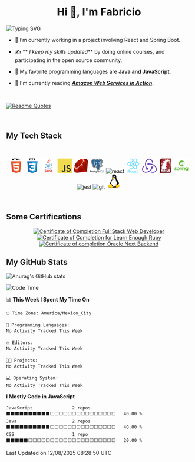 <h1 align="center">Hi 👋, I'm Fabricio</h1>

[![Typing SVG](https://readme-typing-svg.herokuapp.com?duration=6000&color=2F80ED&background=D5E5FB1D&lines=I'm+a+full-stack+web+developer.;+Thanks+for+stopping+by!;Connect+with+me%3A)](https://git.io/typing-svg)

- 🔭 I’m currently working in a project involving React and Spring Boot.

- ✍ **
_I keep my skills updated_** by doing online courses, and participating in the open source community.

- 💬 My favorite programming languages are **Java and JavaScript**.

- 📖 I'm currently reading [**_Amazon Web Services in Action_**](https://www.manning.com/books/amazon-web-services-in-action-third-edition).

&nbsp;

[![Readme Quotes](
https://quotes-github-readme.vercel.app/api?type=horizontal&theme=light)](https://github.com/piyushsuthar/github-readme-quotes)

&nbsp;

## My Tech Stack

&nbsp;

<p align="center">
       <img
          src="https://raw.githubusercontent.com/devicons/devicon/master/icons/html5/html5-original-wordmark.svg"
          alt="html5"
          width="40"
          height="40"
        />
       <img
          src="https://raw.githubusercontent.com/devicons/devicon/master/icons/css3/css3-original-wordmark.svg"
          alt="css3"
          width="40"
          height="40"
        />
        <img
          src="https://raw.githubusercontent.com/devicons/devicon/master/icons/java/java-original-wordmark.svg"
          alt="Spring"
          width="40"
          height="40"
        />
       <img
          src="https://raw.githubusercontent.com/devicons/devicon/master/icons/javascript/javascript-original.svg"
          alt="javascript"
          width="40"
          height="40"
        />
       <img
          src="https://raw.githubusercontent.com/devicons/devicon/master/icons/ruby/ruby-original.svg"
          alt="python"
          width="40"
          height="40"
        />
       <img
          src="https://raw.githubusercontent.com/devicons/devicon/master/icons/postgresql/postgresql-original-wordmark.svg"
          alt="postgresql"
          width="40"
          height="40"
        />    
      <img 
          src="https://cdn.jsdelivr.net/gh/devicons/devicon/icons/oracle/oracle-original.svg"
          alt="react"
          width="40"
          height="40"
      />
      </a>
        <img
          src="https://raw.githubusercontent.com/devicons/devicon/master/icons/react/react-original-wordmark.svg"
          alt="react"
          width="40"
          height="40"
        />
       <img
          src="https://raw.githubusercontent.com/devicons/devicon/master/icons/redux/redux-original.svg"
          alt="redux"
          width="40"
          height="40"
        />
       <img
          src="https://raw.githubusercontent.com/devicons/devicon/master/icons/rails/rails-original-wordmark.svg"
          alt="rails"
          width="40"
          height="40"
        />
       <img
          src="https://raw.githubusercontent.com/devicons/devicon/master/icons/spring/spring-original-wordmark.svg"
          alt="Spring"
          width="40"
          height="40"
        />
       <img
          src="https://www.vectorlogo.zone/logos/jestjsio/jestjsio-icon.svg"
          alt="jest"
          width="40"
          height="40"
        />
       <img
          src="https://www.vectorlogo.zone/logos/git-scm/git-scm-icon.svg"
          alt="git"
          width="40"
          height="40"
        />
      <img
          src="https://raw.githubusercontent.com/devicons/devicon/master/icons/linux/linux-original.svg"
          alt="linux"
          width="40"
          height="40"
        />
    </p>&nbsp;

## Some Certifications

<p align="center">
  <a href="https://www.credential.net/e7578d36-774a-43a4-9d6e-4f17f379277e#gs.87vgsk"><img src="https://api.accredible.com/v1/frontend/credential_website_embed_image/badge/55920424" alt="Certificate of Completion Full Stack Web Developer" width="90px"></a>
  <a href="https://www.learnenough.com/certificates/fabrizio"><img src="https://www.learnenough.com/certificates/fabrizio/ruby-tutorial.svg" alt="Certificate of Completion for Learn Enough Ruby"></a>
  <a href="https://app.aluracursos.com/program/certificate/0e55c4af-cd3e-4a7f-9d60-f13df68cd05e"><img src="https://www.oracle.com/a/ocom/img/rh03-one-v-black-lad.png" width="100" height="100" alt="Certificate of completion Oracle Next Backend"></a>
</p>

## My GitHub Stats

<p align="center">
       
![Anurag's GitHub stats](https://github-readme-stats.vercel.app/api?username=fabri4c&show_icons=true&theme=transparent)       

</p>

<!--START_SECTION:waka-->
![Code Time](http://img.shields.io/badge/Code%20Time-1%2C414%20hrs%2030%20mins-blue)

📊 **This Week I Spent My Time On** 

```text
🕑︎ Time Zone: America/Mexico_City

💬 Programming Languages: 
No Activity Tracked This Week

🔥 Editors: 
No Activity Tracked This Week

🐱‍💻 Projects: 
No Activity Tracked This Week

💻 Operating System: 
No Activity Tracked This Week
```

**I Mostly Code in JavaScript** 

```text
JavaScript               2 repos             ⬛⬛⬛⬛⬛⬛⬛⬛⬛⬛⬜⬜⬜⬜⬜⬜⬜⬜⬜⬜⬜⬜⬜⬜⬜   40.00 % 
Java                     2 repos             ⬛⬛⬛⬛⬛⬛⬛⬛⬛⬛⬜⬜⬜⬜⬜⬜⬜⬜⬜⬜⬜⬜⬜⬜⬜   40.00 % 
CSS                      1 repo              ⬛⬛⬛⬛⬛⬜⬜⬜⬜⬜⬜⬜⬜⬜⬜⬜⬜⬜⬜⬜⬜⬜⬜⬜⬜   20.00 % 
```




 Last Updated on 12/08/2025 08:28:50 UTC
<!--END_SECTION:waka-->
